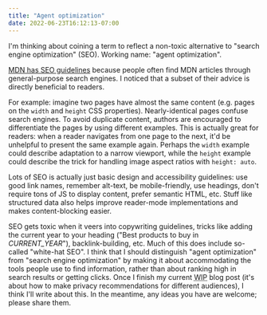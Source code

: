 ```yaml
---
title: "Agent optimization"
date: 2022-06-23T16:12:13-07:00
---
```

I'm thinking about coining a term to reflect a non-toxic alternative to "search engine optimization" (SEO). Working name: "agent optimization".

[MDN has SEO guidelines](https://developer.mozilla.org/en-US/docs/MDN/Contribute/Howto/Write_for_SEO) because people often find MDN articles through general-purpose search engines. I noticed that a subset of their advice is directly beneficial to readers.

For example: imagine two pages have almost the same content (e.g. pages on the `width` and `height` CSS properties). Nearly-identical pages confuse search engines. To avoid duplicate content, authors are encouraged to differentiate the pages by using different examples. This is actually great for readers: when a reader navigates from one page to the next, it'd be unhelpful to present the same example again. Perhaps the `width` example could describe adaptation to a narrow viewport, while the `height` example could describe the trick for handling image aspect ratios with `height: auto`.

Lots of SEO is actually just basic design and accessibility guidelines: use good link names, remember alt-text, be mobile-friendly, use headings, don't require tons of JS to display content, prefer semantic HTML, etc. Stuff like structured data also helps improve reader-mode implementations and makes content-blocking easier.

SEO gets toxic when it veers into copywriting guidelines, tricks like adding the current year to your heading ("Best products to buy in <var>CURRENT_YEAR</var>"), backlink-building, etc. Much of this does include so-called "white-hat SEO". I think that I should distinguish "agent optimization" from "search engine optimization" by making it about accommodating the tools people use to find information, rather than about ranking high in search results or getting clicks. Once I finish my current <abbr title="Work In Progress">WIP</abbr> blog post (it's about how to make privacy recommendations for different audiences), I think I'll write about this. In the meantime, any ideas you have are welcome; please share them.

